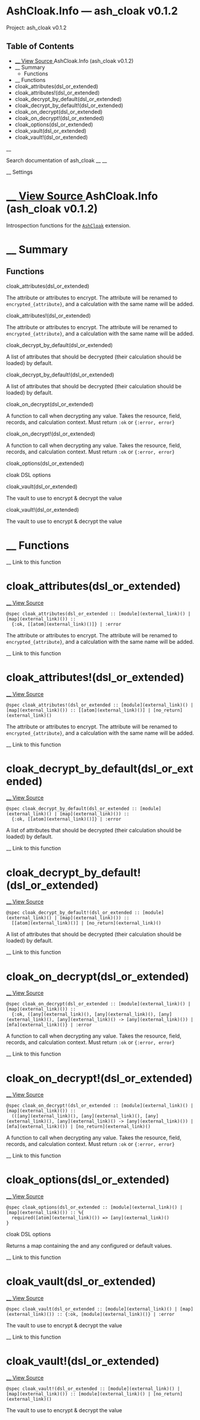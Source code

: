 # AshCloak.Info — ash_cloak v0.1.2

Project: ash_cloak v0.1.2

## Table of Contents

- [ __ View Source ](external_link) AshCloak.Info (ash_cloak v0.1.2)
- __ Summary
  - Functions
- __ Functions
- cloak_attributes(dsl_or_extended)
- cloak_attributes!(dsl_or_extended)
- cloak_decrypt_by_default(dsl_or_extended)
- cloak_decrypt_by_default!(dsl_or_extended)
- cloak_on_decrypt(dsl_or_extended)
- cloak_on_decrypt!(dsl_or_extended)
- cloak_options(dsl_or_extended)
- cloak_vault(dsl_or_extended)
- cloak_vault!(dsl_or_extended)

__

Search documentation of ash_cloak __ __

__ Settings

#  [ __ View Source ](external_link) AshCloak.Info (ash_cloak v0.1.2)

Introspection functions for the [`AshCloak`](external_link) extension.

#  __ Summary

##  Functions

cloak_attributes(dsl_or_extended)

The attribute or attributes to encrypt. The attribute will be renamed to `encrypted_{attribute}`, and a calculation with the same name will be added.

cloak_attributes!(dsl_or_extended)

The attribute or attributes to encrypt. The attribute will be renamed to `encrypted_{attribute}`, and a calculation with the same name will be added.

cloak_decrypt_by_default(dsl_or_extended)

A list of attributes that should be decrypted (their calculation should be loaded) by default.

cloak_decrypt_by_default!(dsl_or_extended)

A list of attributes that should be decrypted (their calculation should be loaded) by default.

cloak_on_decrypt(dsl_or_extended)

A function to call when decrypting any value. Takes the resource, field, records, and calculation context. Must return `:ok` or `{:error, error}`

cloak_on_decrypt!(dsl_or_extended)

A function to call when decrypting any value. Takes the resource, field, records, and calculation context. Must return `:ok` or `{:error, error}`

cloak_options(dsl_or_extended)

cloak DSL options

cloak_vault(dsl_or_extended)

The vault to use to encrypt & decrypt the value

cloak_vault!(dsl_or_extended)

The vault to use to encrypt & decrypt the value

#  __ Functions

__ Link to this function

# cloak_attributes(dsl_or_extended)

[ __ View Source ](external_link)
    
    
    @spec cloak_attributes(dsl_or_extended :: [module](external_link)() | [map](external_link)()) ::
      {:ok, [[atom](external_link)()]} | :error

The attribute or attributes to encrypt. The attribute will be renamed to `encrypted_{attribute}`, and a calculation with the same name will be added.

__ Link to this function

# cloak_attributes!(dsl_or_extended)

[ __ View Source ](external_link)
    
    
    @spec cloak_attributes!(dsl_or_extended :: [module](external_link)() | [map](external_link)()) :: [[atom](external_link)()] | [no_return](external_link)()

The attribute or attributes to encrypt. The attribute will be renamed to `encrypted_{attribute}`, and a calculation with the same name will be added.

__ Link to this function

# cloak_decrypt_by_default(dsl_or_extended)

[ __ View Source ](external_link)
    
    
    @spec cloak_decrypt_by_default(dsl_or_extended :: [module](external_link)() | [map](external_link)()) ::
      {:ok, [[atom](external_link)()]} | :error

A list of attributes that should be decrypted (their calculation should be loaded) by default.

__ Link to this function

# cloak_decrypt_by_default!(dsl_or_extended)

[ __ View Source ](external_link)
    
    
    @spec cloak_decrypt_by_default!(dsl_or_extended :: [module](external_link)() | [map](external_link)()) ::
      [[atom](external_link)()] | [no_return](external_link)()

A list of attributes that should be decrypted (their calculation should be loaded) by default.

__ Link to this function

# cloak_on_decrypt(dsl_or_extended)

[ __ View Source ](external_link)
    
    
    @spec cloak_on_decrypt(dsl_or_extended :: [module](external_link)() | [map](external_link)()) ::
      {:ok, ([any](external_link)(), [any](external_link)(), [any](external_link)(), [any](external_link)() -> [any](external_link)()) | [mfa](external_link)()} | :error

A function to call when decrypting any value. Takes the resource, field, records, and calculation context. Must return `:ok` or `{:error, error}`

__ Link to this function

# cloak_on_decrypt!(dsl_or_extended)

[ __ View Source ](external_link)
    
    
    @spec cloak_on_decrypt!(dsl_or_extended :: [module](external_link)() | [map](external_link)()) ::
      (([any](external_link)(), [any](external_link)(), [any](external_link)(), [any](external_link)() -> [any](external_link)()) | [mfa](external_link)()) | [no_return](external_link)()

A function to call when decrypting any value. Takes the resource, field, records, and calculation context. Must return `:ok` or `{:error, error}`

__ Link to this function

# cloak_options(dsl_or_extended)

[ __ View Source ](external_link)
    
    
    @spec cloak_options(dsl_or_extended :: [module](external_link)() | [map](external_link)()) :: %{
      required([atom](external_link)()) => [any](external_link)()
    }

cloak DSL options

Returns a map containing the and any configured or default values.

__ Link to this function

# cloak_vault(dsl_or_extended)

[ __ View Source ](external_link)
    
    
    @spec cloak_vault(dsl_or_extended :: [module](external_link)() | [map](external_link)()) :: {:ok, [module](external_link)()} | :error

The vault to use to encrypt & decrypt the value

__ Link to this function

# cloak_vault!(dsl_or_extended)

[ __ View Source ](external_link)
    
    
    @spec cloak_vault!(dsl_or_extended :: [module](external_link)() | [map](external_link)()) :: [module](external_link)() | [no_return](external_link)()

The vault to use to encrypt & decrypt the value
